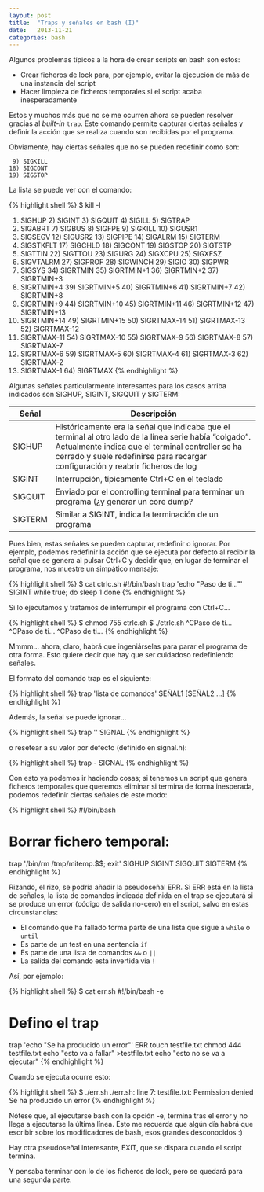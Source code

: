 ```yaml
---
layout: post
title:  "Traps y señales en bash (I)"
date:   2013-11-21
categories: bash
---
```


Algunos  problemas típicos a la hora de crear scripts en bash son estos:

* Crear ficheros de lock para, por ejemplo, evitar la ejecución de más de una instancia del script
* Hacer limpieza de ficheros temporales si el script acaba inesperadamente

Estos y muchos más que no se me ocurren ahora se pueden resolver gracias al *built-in* `trap`. Este comando permite capturar ciertas señales y definir la acción que se realiza cuando son recibidas por el programa.

Obviamente, hay ciertas señales que no se pueden redefinir como son:

```
 9) SIGKILL
18) SIGCONT
19) SIGSTOP
```

La lista se puede ver con el comando:

{% highlight shell %}
$ kill -l
 1) SIGHUP   2) SIGINT   3) SIGQUIT  4) SIGILL   5) SIGTRAP
 6) SIGABRT  7) SIGBUS   8) SIGFPE   9) SIGKILL 10) SIGUSR1
11) SIGSEGV 12) SIGUSR2 13) SIGPIPE 14) SIGALRM 15) SIGTERM
16) SIGSTKFLT   17) SIGCHLD 18) SIGCONT 19) SIGSTOP 20) SIGTSTP
21) SIGTTIN 22) SIGTTOU 23) SIGURG  24) SIGXCPU 25) SIGXFSZ
26) SIGVTALRM   27) SIGPROF 28) SIGWINCH    29) SIGIO   30) SIGPWR
31) SIGSYS  34) SIGRTMIN    35) SIGRTMIN+1  36) SIGRTMIN+2  37) SIGRTMIN+3
38) SIGRTMIN+4  39) SIGRTMIN+5  40) SIGRTMIN+6  41) SIGRTMIN+7  42) SIGRTMIN+8
43) SIGRTMIN+9  44) SIGRTMIN+10 45) SIGRTMIN+11 46) SIGRTMIN+12 47) SIGRTMIN+13
48) SIGRTMIN+14 49) SIGRTMIN+15 50) SIGRTMAX-14 51) SIGRTMAX-13 52) SIGRTMAX-12
53) SIGRTMAX-11 54) SIGRTMAX-10 55) SIGRTMAX-9  56) SIGRTMAX-8  57) SIGRTMAX-7
58) SIGRTMAX-6  59) SIGRTMAX-5  60) SIGRTMAX-4  61) SIGRTMAX-3  62) SIGRTMAX-2
63) SIGRTMAX-1  64) SIGRTMAX
{% endhighlight %}

Algunas señales particularmente interesantes para los casos arriba indicados son SIGHUP, SIGINT, SIGQUIT y SIGTERM:

Señal|Descripción
-----|-----------
SIGHUP|Históricamente era la señal que indicaba que el terminal al otro lado de la línea serie había “colgado”. Actualmente indica que el terminal controller se ha cerrado y suele redefinirse para recargar configuración y reabrir ficheros de log
SIGINT|Interrupción, típicamente Ctrl+C en el teclado
SIGQUIT|Enviado por el controlling terminal para terminar un programa (¿y generar un core dump?
SIGTERM|Similar a SIGINT, indica la terminación de un programa

Pues bien, estas señales se pueden capturar, redefinir o ignorar. Por ejemplo, podemos redefinir la acción que se ejecuta por defecto al recibir la señal que se genera al pulsar Ctrl+C  y decidir que, en lugar de terminar el programa, nos muestre un simpático mensaje:

{% highlight shell %}
$ cat ctrlc.sh
#!/bin/bash
trap 'echo "Paso de ti..."' SIGINT
while true; do
 sleep 1
done
{% endhighlight %}

Si lo ejecutamos y tratamos de interrumpir el programa con Ctrl+C...

{% highlight shell %}
$ chmod 755 ctrlc.sh
$ ./ctrlc.sh
^CPaso de ti...
^CPaso de ti...
^CPaso de ti...
{% endhighlight %}

Mmmm... ahora, claro, habrá que ingeniárselas para parar el programa de otra forma. Esto quiere decir que hay que ser cuidadoso redefiniendo señales.

El formato del comando trap es el siguiente:

{% highlight shell %}
trap 'lista de comandos' SEÑAL1 [SEÑAL2 ...]
{% endhighlight %}

Además, la señal se puede ignorar...

{% highlight shell %}
trap '' SIGNAL
{% endhighlight %}

o resetear a su valor por defecto (definido en signal.h):

{% highlight shell %}
trap - SIGNAL
{% endhighlight %}

Con esto ya podemos ir haciendo cosas; si tenemos un script que genera ficheros temporales que queremos eliminar si termina de forma inesperada, podemos redefinir ciertas señales de este modo:


{% highlight shell %}
#!/bin/bash
#
# Borrar fichero temporal:
trap '/bin/rm /tmp/mitemp.$$; exit' SIGHUP SIGINT SIGQUIT SIGTERM
{% endhighlight %}

Rizando, el rizo, se podría añadir la pseudoseñal ERR. Si ERR está en la lista de señales, la lista de comandos indicada definida en el trap se ejecutará si se produce un error (código de salida no-cero) en el script, salvo en estas circunstancias:

* El comando que ha fallado forma parte de una lista que sigue a `while` o `until`
* Es parte de un test en una sentencia `if`
* Es parte de una lista de comandos `&&` o `||`
* La salida del comando está invertida via `!`

Así, por ejemplo:

{% highlight shell %}
$ cat err.sh
#!/bin/bash -e
# Defino el trap
trap 'echo "Se ha producido un error"' ERR
touch testfile.txt
chmod 444 testfile.txt
echo "esto va a fallar" >testfile.txt
echo "esto no se va a ejecutar"
{% endhighlight %}

Cuando se ejecuta ocurre esto:

{% highlight shell %}
$ ./err.sh
./err.sh: line 7: testfile.txt: Permission denied
Se ha producido un error
{% endhighlight %}

Nótese que, al ejecutarse bash con la opción -e, termina tras el error y no llega a ejecutarse la última línea. Esto me recuerda que algún día habrá que escribir sobre los modificadores de bash, esos grandes desconocidos :)

Hay otra pseudoseñal interesante, EXIT, que se dispara cuando el script termina.

Y pensaba terminar con lo de los ficheros de lock, pero se quedará para una segunda parte.
